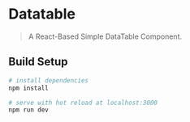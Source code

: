 # Datatable


> A React-Based Simple DataTable Component.

## Build Setup

```bash
# install dependencies
npm install

# serve with hot reload at localhost:3000
npm run dev
```
